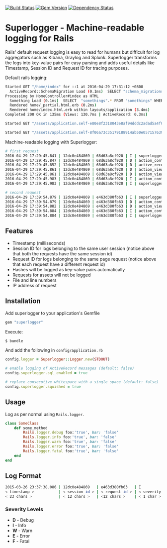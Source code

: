 [![Build Status](https://travis-ci.org/moexmen/superlogger.svg?branch=master)](https://travis-ci.org/moexmen/superlogger)
[![Gem Version](https://badge.fury.io/rb/superlogger.svg)](https://badge.fury.io/rb/superlogger)
[![Dependency Status](https://gemnasium.com/badges/github.com/moexmen/superlogger.svg)](https://gemnasium.com/github.com/moexmen/superlogger)

Superlogger - Machine-readable logging for Rails
=======

Rails' default request logging is easy to read for humans but difficult for log aggregators such as Kibana, Graylog and Splunk. Superlogger transforms the logs into key-value pairs for easy parsing and adds useful details like Timestamp, Session ID and Request ID for tracing purposes.

Default rails logging:
```sh
Started GET "/home/index" for ::1 at 2016-04-29 17:31:12 +0800
  ActiveRecord::SchemaMigration Load (0.1ms)  SELECT "schema_migrations".* FROM "schema_migrations"
Processing by HomeController#index as HTML
  Something Load (0.1ms)  SELECT  "somethings".* FROM "somethings" WHERE "somethings"."paper" = ? AND "somethings"."stone" = ?  ORDER BY "somethings"."id" ASC LIMIT 1  [["paper", "123"], ["stone", "456"]]
  Rendered home/_partial.html.erb (0.2ms)
  Rendered home/index.html.erb within layouts/application (3.4ms)
Completed 200 OK in 135ms (Views: 130.7ms | ActiveRecord: 0.3ms)

Started GET "/assets/application.self-e80e8f2318043e8af94dddc2adad5a4f09739a8ebb323b3ab31cd71d45fd9113.css?body=1" for ::1 at 2016-04-29 17:31:12 +0800

Started GET "/assets/application.self-8f06a73c35179188914ab50e057157639fce1401c1cdca640ac9cec33746fc5b.js?body=1" for ::1 at 2016-04-29 17:31:12 +0800

```

Machine-readable logging with Superlogger:
```sh
# first request
2016-04-29 17:29:45.841 | 12dc0e484869 | 68d63a8cf920 | I | superlogger_middleware:30 | method=GET | path=/home/index | ip=::1
2016-04-29 17:29:45.847 | 12dc0e484869 | 68d63a8cf920 | D | action_controller_log_subscriber:9 | controller=HomeController | action=index | params={}
2016-04-29 17:29:45.852 | 12dc0e484869 | 68d63a8cf920 | D | active_record_log_subscriber:24 | sql=SELECT  "somethings".* FROM "somethings" WHERE "somethings"."paper" = ? AND "somethings"."stone" = ?  ORDER BY "somethings"."id" ASC LIMIT 1 | params=["123", "456"] | duration=0.13
2016-04-29 17:29:45.861 | 12dc0e484869 | 68d63a8cf920 | D | action_view_log_subscriber:6 | view=_partial.html.erb | duration=0.2
2016-04-29 17:29:45.861 | 12dc0e484869 | 68d63a8cf920 | D | action_view_log_subscriber:6 | view=index.html.erb | duration=3.2
2016-04-29 17:29:45.983 | 12dc0e484869 | 68d63a8cf920 | I | action_controller_log_subscriber:29 | status=200 | total_duration=135.92 | view_duration=130.38 | db_duration=0.33
2016-04-29 17:29:45.983 | 12dc0e484869 | 68d63a8cf920 | I | superlogger_middleware:30 | method=GET | path=/home/index | total_duration=135.92

# second request
2016-04-29 17:39:54.879 | 12dc0e484869 | e463d380fb63 | I | superlogger_middleware:30 | method=GET | path=/home/show | ip=::1
2016-04-29 17:39:54.879 | 12dc0e484869 | e463d380fb63 | D | action_controller_log_subscriber:9 | controller=HomeController | action=show | params={}
2016-04-29 17:39:54.882 | 12dc0e484869 | e463d380fb63 | D | action_view_log_subscriber:6 | view=show.html.erb | duration=0.2
2016-04-29 17:39:54.884 | 12dc0e484869 | e463d380fb63 | I | action_controller_log_subscriber:29 | status=200 | total_duration=4.64 | view_duration=4.55 | db_duration=0.0
2016-04-29 17:39:54.884 | 12dc0e484869 | e463d380fb63 | I | superlogger_middleware:30 | method=GET | path=/home/index | total_duration=4.64
```

## Features ##
- Timestamp (milliseconds)
- Session ID for logs belonging to the same user session (notice above that both the requests have the same session id)
- Request ID for logs belonging to the same page request (notice above that each request have a different request id)
- Hashes will be logged as key-value pairs automatically
- Requests for assets will not be logged
- File and line numbers
- IP address of request

## Installation ##

Add superlogger to your application's Gemfile
```ruby
gem "superlogger"
```

Execute:
```sh
$ bundle
```

And add the following in `config/application.rb`
```ruby
config.logger = Superlogger::Logger.new(STDOUT)

# enable logging of ActiveRecord messages (default: false)
config.superlogger.sql_enabled = true

# replace consecutive whitespace with a single space (default: false)
config.superlogger.squished = true
```

## Usage ##

Log as per normal using `Rails.logger`.

```ruby
class SomeClass
    def some_method
        Rails.logger.debug foo:'true', bar: 'false'
        Rails.logger.info foo:'true', bar: 'false'
        Rails.logger.warn foo:'true', bar: 'false'
        Rails.logger.error foo:'true', bar: 'false'
        Rails.logger.fatal foo:'true', bar: 'false'
    end
end
```

## Log Format ##
```sh
2015-03-26 23:37:38.086 | 12dc0e484869   | e463d380fb63   | I            | action_controller_log_subscriber:29 | status=200 | total_duration=4.64 | view_duration=4.55 | db_duration=0.0
< timestamp >           | < session id > | < request id > | < severity > | < file >:< line num >               | < data you pass in ... >
< 23 chars >            | < 12 chars >   | <12 chars >    | < 1 char >   | < ? chars >                         | < ? chars >
```

### Severity Levels ###
- **D** - Debug
- **I** - Info
- **W** - Warn
- **E** - Error
- **F** - Fatal
